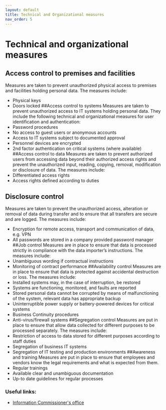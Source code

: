 ```yaml
---
layout: default
title: Technical and Organizational measures
nav_order: 5
---
```

# Technical and organizational measures

## Access control to premises and facilities
Measures are taken to prevent unauthorized physical access to premises and facilities holding personal data. The measures include:
- Physical keys
- Doors locked
##Access control to systems
Measures are taken to prevent unauthorized access to IT systems holding personal data. They include the following technical and organizational measures for user identification and authentication:
- Password procedures
- No access to guest users or anonymous accounts
- Access to IT systems subject to documented approval
- Personnel devices are encrypted
- 2nd factor authentication on critical systems (where available)
##Access control to data
Measures are taken to prevent authorized users from accessing data beyond their authorized access rights and prevent the unauthorized input, reading, copying, removal, modification or disclosure of data. The measures include:
- Differentiated access rights
- Access rights defined according to duties
## Disclosure control
Measures are taken to prevent the unauthorized access, alteration or removal of data during transfer and to ensure that all transfers are secure and are logged. The measures include:
- Encryption for remote access, transport and communication of data, e.g. VPN
- All passwords are stored in a company provided password manager
##Job control
Measures are in place to ensure that data is processed strictly in compliance with the data importer’s instructions. The measures include:
- Unambiguous wording if contractual instructions
- Monitoring of contract performance
##Availability control
Measures are in place to ensure that data is protected against accidental destruction or loss. The measures include:
- Installed systems may, in the case of interruption, be restored
- Systems are functioning, monitored, and faults are reported
- Stored personal data cannot be corrupted by means of malfunctioning of the system, relevant data has appropriate backup
- Uninterruptible power supply or battery-powered devices for critical systems
- Business Continuity procedures
- Anti-virus/firewall systems
##Segregation control
Measures are put in place to ensure that allow data collected for different purposes to be processed separately. The measures include:
- Restriction of access to data stored for different purposes according to staff duties
- Segregation of business IT systems
- Segregation of IT testing and production environments
##Awareness and training
Measures are put in place to ensure that employees and vendors know the legal requirements and what is expected from them.
- Regular trainings
- Available clear and unambiguous documentation
- Up-to date guidelines for regular processes


### Useful links:
- [Information Commissioner's office](https://ico.org.uk/for-organisations/guide-to-data-protection/guide-to-the-general-data-protection-regulation-gdpr/security/)

